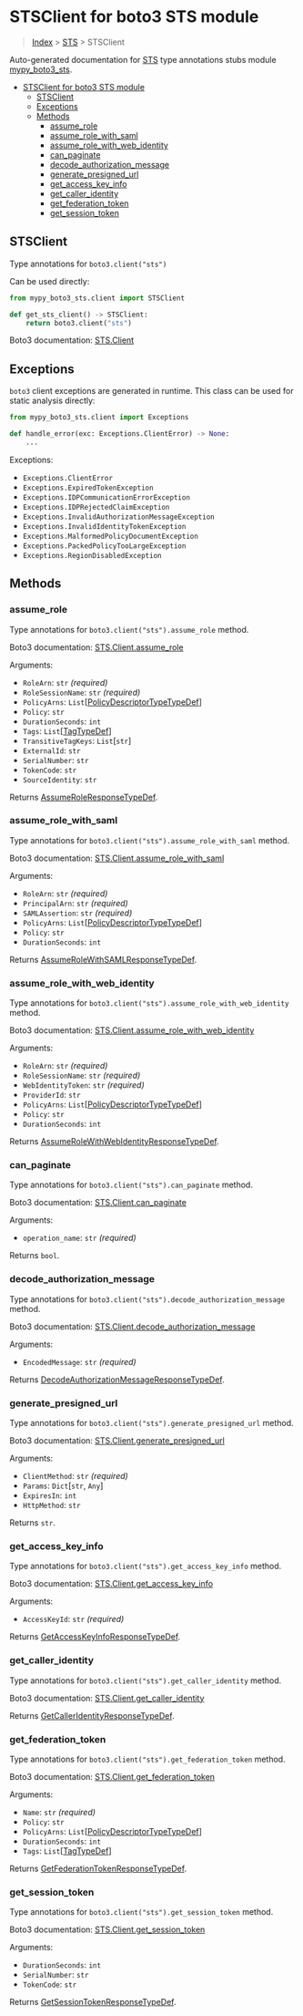 # STSClient for boto3 STS module

> [Index](..) > [STS](.) > STSClient

Auto-generated documentation for
[STS](https://boto3.amazonaws.com/v1/documentation/api/1.17.75/reference/services/sts.html#STS)
type annotations stubs module
[mypy_boto3_sts](https://pypi.org/project/mypy-boto3-sts/).

- [STSClient for boto3 STS module](#stsclient-for-boto3-sts-module)
  - [STSClient](#stsclient)
  - [Exceptions](#exceptions)
  - [Methods](#methods)
    - [assume_role](#assume_role)
    - [assume_role_with_saml](#assume_role_with_saml)
    - [assume_role_with_web_identity](#assume_role_with_web_identity)
    - [can_paginate](#can_paginate)
    - [decode_authorization_message](#decode_authorization_message)
    - [generate_presigned_url](#generate_presigned_url)
    - [get_access_key_info](#get_access_key_info)
    - [get_caller_identity](#get_caller_identity)
    - [get_federation_token](#get_federation_token)
    - [get_session_token](#get_session_token)

## STSClient

Type annotations for `boto3.client("sts")`

Can be used directly:

```python
from mypy_boto3_sts.client import STSClient

def get_sts_client() -> STSClient:
    return boto3.client("sts")
```

Boto3 documentation:
[STS.Client](https://boto3.amazonaws.com/v1/documentation/api/1.17.75/reference/services/sts.html#STS.Client)

## Exceptions

`boto3` client exceptions are generated in runtime. This class can be used for
static analysis directly:

```python
from mypy_boto3_sts.client import Exceptions

def handle_error(exc: Exceptions.ClientError) -> None:
    ...
```

Exceptions:

- `Exceptions.ClientError`
- `Exceptions.ExpiredTokenException`
- `Exceptions.IDPCommunicationErrorException`
- `Exceptions.IDPRejectedClaimException`
- `Exceptions.InvalidAuthorizationMessageException`
- `Exceptions.InvalidIdentityTokenException`
- `Exceptions.MalformedPolicyDocumentException`
- `Exceptions.PackedPolicyTooLargeException`
- `Exceptions.RegionDisabledException`

## Methods

### assume_role

Type annotations for `boto3.client("sts").assume_role` method.

Boto3 documentation:
[STS.Client.assume_role](https://boto3.amazonaws.com/v1/documentation/api/1.17.75/reference/services/sts.html#STS.Client.assume_role)

Arguments:

- `RoleArn`: `str` *(required)*
- `RoleSessionName`: `str` *(required)*
- `PolicyArns`:
  `List`\[[PolicyDescriptorTypeTypeDef](./type_defs.md#policydescriptortypetypedef)\]
- `Policy`: `str`
- `DurationSeconds`: `int`
- `Tags`: `List`\[[TagTypeDef](./type_defs.md#tagtypedef)\]
- `TransitiveTagKeys`: `List`\[`str`\]
- `ExternalId`: `str`
- `SerialNumber`: `str`
- `TokenCode`: `str`
- `SourceIdentity`: `str`

Returns [AssumeRoleResponseTypeDef](./type_defs.md#assumeroleresponsetypedef).

### assume_role_with_saml

Type annotations for `boto3.client("sts").assume_role_with_saml` method.

Boto3 documentation:
[STS.Client.assume_role_with_saml](https://boto3.amazonaws.com/v1/documentation/api/1.17.75/reference/services/sts.html#STS.Client.assume_role_with_saml)

Arguments:

- `RoleArn`: `str` *(required)*
- `PrincipalArn`: `str` *(required)*
- `SAMLAssertion`: `str` *(required)*
- `PolicyArns`:
  `List`\[[PolicyDescriptorTypeTypeDef](./type_defs.md#policydescriptortypetypedef)\]
- `Policy`: `str`
- `DurationSeconds`: `int`

Returns
[AssumeRoleWithSAMLResponseTypeDef](./type_defs.md#assumerolewithsamlresponsetypedef).

### assume_role_with_web_identity

Type annotations for `boto3.client("sts").assume_role_with_web_identity`
method.

Boto3 documentation:
[STS.Client.assume_role_with_web_identity](https://boto3.amazonaws.com/v1/documentation/api/1.17.75/reference/services/sts.html#STS.Client.assume_role_with_web_identity)

Arguments:

- `RoleArn`: `str` *(required)*
- `RoleSessionName`: `str` *(required)*
- `WebIdentityToken`: `str` *(required)*
- `ProviderId`: `str`
- `PolicyArns`:
  `List`\[[PolicyDescriptorTypeTypeDef](./type_defs.md#policydescriptortypetypedef)\]
- `Policy`: `str`
- `DurationSeconds`: `int`

Returns
[AssumeRoleWithWebIdentityResponseTypeDef](./type_defs.md#assumerolewithwebidentityresponsetypedef).

### can_paginate

Type annotations for `boto3.client("sts").can_paginate` method.

Boto3 documentation:
[STS.Client.can_paginate](https://boto3.amazonaws.com/v1/documentation/api/1.17.75/reference/services/sts.html#STS.Client.can_paginate)

Arguments:

- `operation_name`: `str` *(required)*

Returns `bool`.

### decode_authorization_message

Type annotations for `boto3.client("sts").decode_authorization_message` method.

Boto3 documentation:
[STS.Client.decode_authorization_message](https://boto3.amazonaws.com/v1/documentation/api/1.17.75/reference/services/sts.html#STS.Client.decode_authorization_message)

Arguments:

- `EncodedMessage`: `str` *(required)*

Returns
[DecodeAuthorizationMessageResponseTypeDef](./type_defs.md#decodeauthorizationmessageresponsetypedef).

### generate_presigned_url

Type annotations for `boto3.client("sts").generate_presigned_url` method.

Boto3 documentation:
[STS.Client.generate_presigned_url](https://boto3.amazonaws.com/v1/documentation/api/1.17.75/reference/services/sts.html#STS.Client.generate_presigned_url)

Arguments:

- `ClientMethod`: `str` *(required)*
- `Params`: `Dict`\[`str`, `Any`\]
- `ExpiresIn`: `int`
- `HttpMethod`: `str`

Returns `str`.

### get_access_key_info

Type annotations for `boto3.client("sts").get_access_key_info` method.

Boto3 documentation:
[STS.Client.get_access_key_info](https://boto3.amazonaws.com/v1/documentation/api/1.17.75/reference/services/sts.html#STS.Client.get_access_key_info)

Arguments:

- `AccessKeyId`: `str` *(required)*

Returns
[GetAccessKeyInfoResponseTypeDef](./type_defs.md#getaccesskeyinforesponsetypedef).

### get_caller_identity

Type annotations for `boto3.client("sts").get_caller_identity` method.

Boto3 documentation:
[STS.Client.get_caller_identity](https://boto3.amazonaws.com/v1/documentation/api/1.17.75/reference/services/sts.html#STS.Client.get_caller_identity)

Returns
[GetCallerIdentityResponseTypeDef](./type_defs.md#getcalleridentityresponsetypedef).

### get_federation_token

Type annotations for `boto3.client("sts").get_federation_token` method.

Boto3 documentation:
[STS.Client.get_federation_token](https://boto3.amazonaws.com/v1/documentation/api/1.17.75/reference/services/sts.html#STS.Client.get_federation_token)

Arguments:

- `Name`: `str` *(required)*
- `Policy`: `str`
- `PolicyArns`:
  `List`\[[PolicyDescriptorTypeTypeDef](./type_defs.md#policydescriptortypetypedef)\]
- `DurationSeconds`: `int`
- `Tags`: `List`\[[TagTypeDef](./type_defs.md#tagtypedef)\]

Returns
[GetFederationTokenResponseTypeDef](./type_defs.md#getfederationtokenresponsetypedef).

### get_session_token

Type annotations for `boto3.client("sts").get_session_token` method.

Boto3 documentation:
[STS.Client.get_session_token](https://boto3.amazonaws.com/v1/documentation/api/1.17.75/reference/services/sts.html#STS.Client.get_session_token)

Arguments:

- `DurationSeconds`: `int`
- `SerialNumber`: `str`
- `TokenCode`: `str`

Returns
[GetSessionTokenResponseTypeDef](./type_defs.md#getsessiontokenresponsetypedef).
